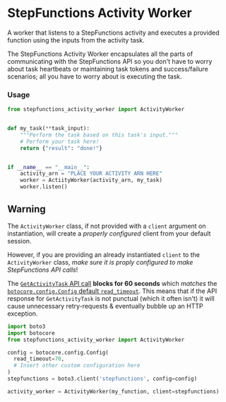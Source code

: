 # StepFunctions Activity Worker

A worker that listens to a StepFunctions activity and executes a provided function using the inputs from the activity task.

The StepFunctions Activity Worker encapsulates all the parts of communicating with the StepFunctions API so you don't have to worry about task heartbeats or maintaining task tokens and success/failure scenarios; all you have to worry about is executing the task.

### Usage

```python
from stepfunctions_activity_worker import ActivityWorker


def my_task(**task_input):
    """Perform the task based on this task's input."""
    # Perform your task here! 
    return {"result": "done!"}


if __name__ == "__main__":
    activity_arn = "PLACE YOUR ACTIVITY ARN HERE"
    worker = ActiityWorker(activity_arn, my_task)
    worker.listen()
```

## Warning

The `ActivityWorker` class, if not provided with a `client` argument on instantiation, will create a *properly configured* client from your default session.

However, if you are providing an already instantiated `client` to the `ActivityWorker` class, *make sure it is proply configured to make StepFunctions API calls*!

The [`GetActivityTask` API call](https://docs.aws.amazon.com/step-functions/latest/apireference/API_GetActivityTask.html) __blocks for 60 seconds__ which *matches* the [`botocore.config.Config` default `read_timeout`](https://botocore.amazonaws.com/v1/documentation/api/latest/reference/config.html). This means that if the API response for `GetActivityTask` is not punctual (which it often isn't) it will cause unnecessary retry-requests & eventually bubble up an HTTP exception.

```python
import boto3
import botocore
from stepfunctions_activity_worker import ActivityWorker

config = botocore.config.Config(
  read_timeout=70,
  # Insert other custom configuration here
)
stepfunctions = boto3.client('stepfunctions', config=config)

activity_worker = ActivityWorker(my_function, client=stepfunctions)
```
